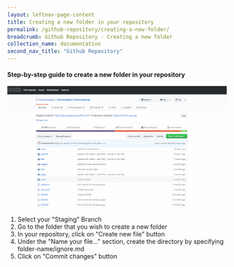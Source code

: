 ```yaml
---
layout: leftnav-page-content
title: Creating a new folder in your repository
permalink: /github-repository/creating-a-new-folder/
breadcrumb: Github Repository - Creating a new folder
collection_name: documentation
second_nav_title: "Github Repository"
---
```

#### **Step-by-step guide to create a new folder in your repository**
![Creating folder in your repository](/images/resources/creating-folder-in-your-repository.gif)

1. Select your "Staging" Branch
2. Go to the folder that you wish to create a new folder
3. In your repository, click on "Create new file" button
4. Under the "Name your file..." section, create the directory by specifying folder-name/ignore.md
5. Click on "Commit changes" button
